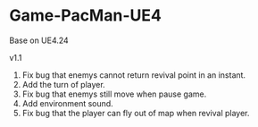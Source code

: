 # Game-PacMan-UE4
Base on UE4.24

v1.1
1. Fix bug that enemys cannot return revival point in an instant.
2. Add the turn of player.
3. Fix bug that enemys still move when pause game.
4. Add environment sound.
5. Fix bug that the player can fly out of map when revival player.